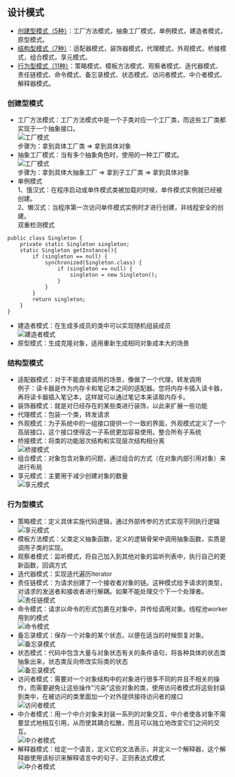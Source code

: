 ## 设计模式
* [创建型模式（5种）](README.md#创建型模式)：工厂方法模式，抽象工厂模式，单例模式，建造者模式，原型模式。
* [结构型模式（7种）](README.md#结构型模式)：适配器模式，装饰器模式，代理模式，外观模式，桥接模式，组合模式，享元模式。
* [行为型模式（11种）](README.md#行为型模式)：策略模式、模板方法模式、观察者模式、迭代器模式、责任链模式、命令模式、备忘录模式、状态模式、访问者模式、中介者模式、解释器模式。
### 创建型模式
* 工厂方法模式：工厂方法模式中是一个子类对应一个工厂类，而这些工厂类都实现于一个抽象接口。  
![工厂模式](./imgs/1.png)  
步骤为：拿到具体工厂类 =\> 拿到具体对象
* 抽象工厂模式：当有多个抽象角色时，使用的一种工厂模式。  
![工厂模式](imgs/2.jpg)  
步骤为：拿到具体大抽象工厂 =\> 拿到子工厂类 =\> 拿到具体对象
* 单例模式  
1、饿汉式：在程序启动或单件模式类被加载的时候，单件模式实例就已经被创建。  
2、懒汉式：当程序第一次访问单件模式实例时才进行创建，非线程安全的创建。    
双重检测模式
~~~
public class Singleton {
	private static Singleton singleton;
	static Singleton getInstance(){
		if (singleton == null) {
			synchronized(Singleton.class) {
				if (singleton == null) {
					singleton = new Singleton();
				}
			}
		}
		return singleton;
	}
}
~~~
* 建造者模式：在生成多成员的类中可以实现随机组装成员  
![建造者模式](imgs/3.jpg)  
* 原型模式：生成克隆对象，适用重新生成相同对象成本大的场景
### 结构型模式
* 适配器模式：对于不能直接调用的场景，像做了一个代理，转发调用  
例子：读卡器是作为内存卡和笔记本之间的适配器。您将内存卡插入读卡器，再将读卡器插入笔记本，这样就可以通过笔记本来读取内存卡。
* 装饰器模式：就是对已经存在的某些类进行装饰，以此来扩展一些功能
* 代理模式：包装一个类，转发请求
* 外观模式：为子系统中的一组接口提供一个一致的界面，外观模式定义了一个高层接口，这个接口使得这一子系统更加容易使用。整合所有子系统
* 桥接模式：将类的功能层次结构和实现层次结构相分离  
![桥接模式](imgs/4.png)  
* 组合模式：对象包含对象的问题，通过组合的方式（在对象内部引用对象）来进行布局
* 享元模式：主要用于减少创建对象的数量  
![享元模式](imgs/5.png)  
### 行为型模式
* 策略模式：定义具体实施代码逻辑，通过外部传参的方式实现不同执行逻辑  
![享元模式](imgs/6.png)  
* 模板方法模式：父类定义抽象函数，定义的逻辑骨架中调用抽象函数，实质是调用子类的实现。
* 观察者模式：监听模式，将自己加入到其他对象的监听列表中，执行自己的更新函数，回调方式
* 迭代器模式：实现迭代遍历Iterator
* 责任链模式：为请求创建了一个接收者对象的链。这种模式给予请求的类型，对请求的发送者和接收者进行解耦。如果不能处理交个下一个处理者。  
![责任链模式](imgs/7.png)  
* 命令模式：请求以命令的形式包裹在对象中，并传给调用对象。线程池worker用到的模式  
![命令模式](imgs/8.png)  
* 备忘录模式：保存一个对象的某个状态，以便在适当的时候恢复对象。  
![备忘录模式](imgs/9.png)  
* 状态模式：代码中包含大量与对象状态有关的条件语句，将各种具体的状态类抽象出来，状态类反向修改实际类的状态  
![备忘录模式](imgs/10.png)  
* 访问者模式：需要对一个对象结构中的对象进行很多不同的并且不相关的操作，而需要避免让这些操作"污染"这些对象的类，使用访问者模式将这些封装到类中，在被访问的类里面加一个对外提供接待访问者的接口  
![访问者模式](imgs/11.png)  
* 中介者模式：用一个中介对象来封装一系列的对象交互，中介者使各对象不需要显式地相互引用，从而使其耦合松散，而且可以独立地改变它们之间的交互。  
![中介者模式](imgs/12.png) 
* 解释器模式：给定一个语言，定义它的文法表示，并定义一个解释器，这个解释器使用该标识来解释语言中的句子，正则表达式模式  
![中介者模式](imgs/13.png) 
